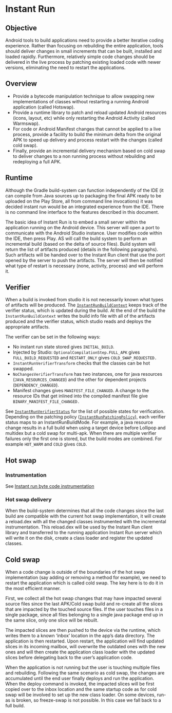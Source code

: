 # Instant Run #

## Objective ##

Android tools to build applications need to provide a better
iterative coding experience. Rather than focusing on rebuilding the entire
application, tools should deliver changes in small increments that can be built,
installed and loaded rapidly. Furthermore, relatively simple code changes should
be delivered in the live process by patching existing loaded code with newer
versions, eliminating the need to restart the applications.

## Overview ##

 * Provide a bytecode manipulation technique to allow swapping new
   implementations of classes without restarting a running Android application
   (called Hotswap).
 * Provide a runtime library to patch and reload updated Android resources
   (icons, layout, etc) while only restarting the Android Activity (called
   Warmswap).
 * For code or Android Manifest changes that cannot be applied to a live
   process, provide a facility to build the minimum delta from the original APK
   to speed up delivery and process restart with the changes (called cold swap).
 * Finally, provide an incremental delivery mechanism based on cold swap to
   deliver changes to a non running process without rebuilding and redeploying a
   full APK.

## Runtime ##

Although the Gradle build-system can function independently of the IDE (it can
compile from Java sources up to packaging the final APK ready to be uploaded on
the Play Store, all from command line invocations) it was decided instant run
would be an integrated experience from the IDE. There is no command line
interface to the features described in this document.

The basic idea of Instant Run is to embed a small server within the application
running on the Android device. This server will open a port to communicate with
the Android Studio instance. User modifies code within the IDE, then press Play.
AS will call the build system to perform an incremental build (based on the
delta of source files). Build system will return the list of artifacts produced
(details in the following paragraphs). Such artifacts will be handed over to the
Instant Run client that use the port opened by the server to push the artifacts.
The server will then be notified what type of restart is necessary (none,
activity, process) and will perform it.

## Verifier ##

When a build is invoked from studio it is not necessarily known what types of
artifacts will be produced. The
[`InstantRunBuildContext`](/build-system/gradle-core/src/main/java/com/android/build/gradle/internal/incremental/InstantRunBuildContext.java)
keeps track of the verifier status, which is updated during the build. At the
end of the build the `InstantRunBuildContext` writes the build info file with
all of the artifacts produced and the verifier status, which studio reads and
deploys the appropriate artifacts.

The verifier can be set in the following ways:
* No instant run state stored gives `INITIAL_BUILD`.
* Injected by Studio: `OptionalCompilationStep.FULL_APK` gives
  `FULL_BUILD_REQUESTED` and `RESTART_ONLY` gives `COLD_SWAP_REQUESTED.`
* `InstantRunVerifierTransform` checks that the classes can be hot swapped.
* `NoChangesVerifierTransform` has two instances, one for java resources
  (`JAVA_RESOURCES_CHANGED`) and the other for dependent projects
  (`DEPENDENCY_CHANGED`).
* Manifest changes gives `MANIFEST_FILE_CHANGED`. A change to the resource IDs
  that get inlined into the compiled manifest file give
  `BINARY_MANIFEST_FILE_CHANGED.`


See
[`InstantRunVerifierStatus`](/build-system/instant-run-instrumentation/src/main/java/com/android/build/gradle/internal/incremental/InstantRunVerifierStatus.java)
for the list of possible states for verification. Depending on the patching
policy
([`InstantRunPatchingPolicy`](instant-run-instrumentation/src/main/java/com/android/build/gradle/internal/incremental/InstantRunPatchingPolicy.java)),
each verifier status maps to an InstantRunBuildMode. For example, a java
resource change results in a full build when using a target device before
Lollipop and multidex but a cold swap for multi-apk. When there are multiple
verifier failures only the first one is stored, but the build modes are
combined. For example `HOT_WARM` and `COLD` gives `COLD`.

## Hot swap ##

### Instrumentation ###

See [Instant run byte code instrumentation](/build-system/instant-run-instrumentation/README.md)

### Hot swap delivery ###

When the build-system determines that all the code changes since the last build
are compatible with the current hot swap implementation, it will create a
reload.dex with all the changed classes instrumented with the incremental
instrumentation. This reload.dex will be used by the Instant Run client library
and transferred to the running application Instant Run server which will write
it on the disk, create a class loader and register the updated classes.

## Cold swap ##

When a code change is outside of the boundaries of the hot swap implementation
(say adding or removing a method for example), we need to restart the
application which is called cold swap. The key here is to do it in the most
efficient manner.

First, we collect all the hot swap changes that may have impacted several source
files since the last APK/Cold swap build and re-create all the slices that are
impacted by the touched source files. If the user touches files in a single
package, since all files belonging to a single java package end up in the same
slice, only one slice will be rebuilt.

The impacted slices are then pushed to the device via the runtime, which writes
them to a known ‘inbox’ location in the app’s data directory. The application is
then restarted. Upon restart, the application will find updated slices in its
incoming mailbox, will overwrite the outdated ones with the new ones and will
then create the application class loader with the updated slices before
delegating back to the user’s application code.

When the application is not running but the user is touching multiple files and
rebuilding. Following the same scenario as cold swap, the changes are accumulated
until the end user finally deploys and run the application. When the deploy
command is invoked, the impacted slices will be first copied over to the inbox
location and the same startup code as for cold swap will be involved to set up
the new class loader. On some devices, run-as is broken, so freeze-swap is not
possible. In this case we fall back to a full build.
